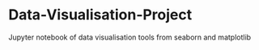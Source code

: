 # Data-Visualisation-Project
Jupyter notebook of data visualisation tools from seaborn and matplotlib

